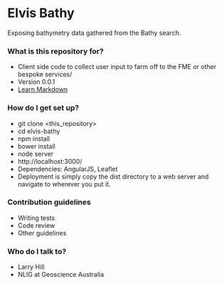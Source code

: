 # Elvis Bathy #

Exposing bathymetry data gathered from the Bathy search.

### What is this repository for? ###

* Client side code to collect user input to farm off to the FME or other bespoke services/
* Version 0.0.1
* [Learn Markdown](https://bitbucket.org/tutorials/markdowndemo)

### How do I get set up? ###

* git clone <this_repository>
* cd elvis-bathy
* npm install
* bower install
* node server
* http://localhost:3000/
* Dependencies: AngularJS, Leaflet
* Deployment is simply copy the dist directory to a web server and navigate to wherever you put it.

### Contribution guidelines ###

* Writing tests
* Code review
* Other guidelines

### Who do I talk to? ###

* Larry Hill
* NLIG at Geoscience Australia